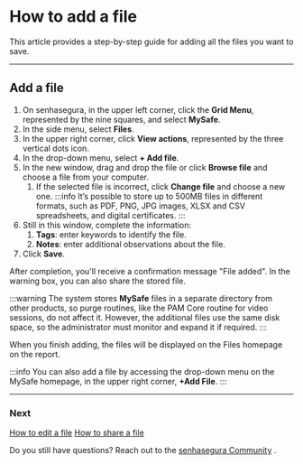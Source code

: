 # How to add a file

This article provides a step-by-step guide for adding all the files you want to save.
***

## Add a file

1. On senhasegura, in the upper left corner, click the **Grid Menu**, represented by the nine squares, and select **MySafe**.
2. In the side menu, select **Files**. 
3. In the upper right corner, click **View actions**, represented by the three vertical dots icon.
4. In the drop-down menu, select **+ Add file**.
5. In the new window, drag and drop the file or click **Browse file** and choose a file from your computer.
    1. If the selected file is incorrect, click **Change file** and choose a new one.
    :::info
    It’s possible to store up to 500MB files in different formats, such as PDF, PNG, JPG images, XLSX and CSV spreadsheets, and digital certificates.
    :::
6. Still in this window, complete the information:
    1. **Tags**: enter keywords to identify the file.
    2. **Notes**: enter additional observations about the file.
7. Click **Save**.

After completion, you'll receive a confirmation message "File added". In the warning box, you can also share the stored file. 

:::warning
The system stores **MySafe** files in a separate directory from other products, so purge routines, like the PAM Core routine for video sessions, do not affect it. However, the additional files use the same disk space, so the administrator must monitor and expand it if required.
:::

When you finish adding, the files will be displayed on the Files homepage on the report.

:::info
You can also add a file by accessing the drop-down menu on the MySafe homepage, in the upper right corner, **+Add File**. 
:::
***
### Next
[How to edit a file](/v3-32/docs/mysafe-file-edit)
[How to share a file](/v3-32/docs/mysafe-file-share)

Do you still have questions? Reach out to the [senhasegura Community](https://community.senhasegura.io/) .